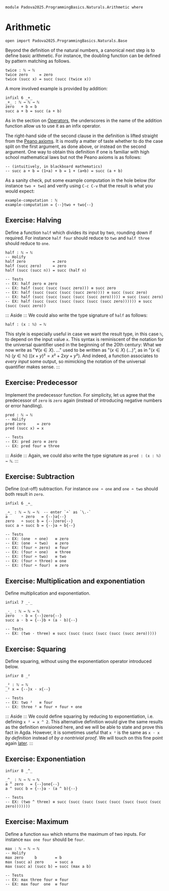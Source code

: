 ```
module Padova2025.ProgrammingBasics.Naturals.Arithmetic where
```

# Arithmetic

```
open import Padova2025.ProgrammingBasics.Naturals.Base
```

Beyond the definition of the natural numbers, a canonical next step is to
define basic arithmetic. For instance, the doubling function can be defined by
pattern matching as follows.

```
twice : ℕ → ℕ
twice zero     = zero
twice (succ x) = succ (succ (twice x))
```

A more involved example is provided by addition:

```
infixl 6 _+_
_+_ : ℕ → ℕ → ℕ
zero   + b = b
succ a + b = succ (a + b)
```

As in the section on [Operators](Padova2025.ProgrammingBasics.Operators.html),
the underscores in the name of the addition function allow us to use it as an
infix operator.

The right-hand side of the second clause in the definition is lifted straight
from the [Peano axioms](https://en.wikipedia.org/wiki/Peano_axioms). It is
mostly a matter of taste whether to do the case split on the first argument, as
done above, or instead on the second argument. One way to obtain this
definition if one is familiar with high school mathematical laws but not the
Peano axioms is as follows:

```
-- (intuitively, in blackboard mathematics)
-- succ a + b = (1+a) + b = 1 + (a+b) = succ (a + b)
```

As a sanity check, put some example computation in the hole below (for instance
`two + two`) and verify using `C-c C-v` that the result is what you would
expect:

```
example-computation : ℕ
example-computation = {--}two + two{--}
```


## Exercise: Halving

Define a function `half` which divides its input by two, rounding down if
required. For instance `half four` should reduce to `two` and `half three`
should reduce to `one`.

```
half : ℕ → ℕ
-- Holify
half zero            = zero
half (succ zero)     = zero
half (succ (succ n)) = succ (half n)

-- Tests
-- EX: half zero ≡ zero
-- EX: half (succ (succ (succ zero))) ≡ succ zero
-- EX: half (succ (succ (succ (succ zero)))) ≡ succ (succ zero)
-- EX: half (succ (succ (succ (succ (succ zero))))) ≡ succ (succ zero)
-- EX: half (succ (succ (succ (succ (succ (succ zero)))))) ≡ succ (succ (succ zero))
```

::: Aside :::
We could also write the type signature of `half` as follows:

```code
half : (x : ℕ) → ℕ
```

This style is especially useful in case we want the result type, in this case
`ℕ`, to depend on the input value `x`. This syntax is reminiscent of the
notation for the universal quantifier used in the beginning of the 20th
century: What we now write as "$\forall(x \in X).\ \ldots$" used to be written
as "$(x \in X)\ (\ldots)$", as in "$(x \in ℕ)\ (y \in ℕ)\ ((x+y)² = x² + 2xy + y²)$.
And indeed, a function associates to *every input* some output, so mimicking
the notation of the universal quantifier makes sense.
:::


## Exercise: Predecessor

Implement the predecessor function. For simplicity, let us agree that the
predecessor of `zero` is `zero` again (instead of introducing negative numbers
or error handling).

```
pred : ℕ → ℕ
-- Holify
pred zero     = zero
pred (succ x) = x

-- Tests
-- EX: pred zero ≡ zero
-- EX: pred four ≡ three
```

::: Aside :::
Again, we could also write the type signature as `pred : (x : ℕ) → ℕ`.
:::


## Exercise: Subtraction

Define (cut-off) subtraction. For instance `one ∸ one` and `one ∸ two` should
both result in `zero`.

```
infixl 6 _∸_
```

```
_∸_ : ℕ → ℕ → ℕ  -- enter `∸` as `\.-`
a      ∸ zero   = {--}a{--}
zero   ∸ succ b = {--}zero{--}
succ a ∸ succ b = {--}a ∸ b{--}

-- Tests
-- EX: (one  ∸ one)   ≡ zero
-- EX: (one  ∸ two)   ≡ zero
-- EX: (four ∸ zero)  ≡ four
-- EX: (four ∸ one)   ≡ three
-- EX: (four ∸ two)   ≡ two
-- EX: (four ∸ three) ≡ one
-- EX: (four ∸ four)  ≡ zero
```


## Exercise: Multiplication and exponentiation

Define multiplication and exponentiation.

```
infixl 7 _·_
```

```
_·_ : ℕ → ℕ → ℕ
zero   · b = {--}zero{--}
succ a · b = {--}b + (a · b){--}

-- Tests
-- EX: (two · three) ≡ succ (succ (succ (succ (succ (succ zero)))))
```


## Exercise: Squaring

Define squaring, without using the exponentiation operator introduced below.

```
infixr 8 _²
```

```
_² : ℕ → ℕ
_² x = {--}x · x{--}

-- Tests
-- EX: two ²   ≡ four
-- EX: three ² ≡ four + four + one
```

::: Aside :::
We could define squaring by reducing to exponentiation, i.e. defining `x ² = x ^ 2`.
This alternative definition would give the same results as the definition
envisioned here, and we will be able to state and prove this fact in Agda.
However, it is sometimes useful that `x ²` is the same as `x · x` *by
definition* instead of *by a nontrivial proof*. We will touch on this fine
point again [later](Padova2025.ProvingBasics.Equality.Base.html).
:::


## Exercise: Exponentiation

```
infixr 8 _^_
```

```
_^_ : ℕ → ℕ → ℕ
a ^ zero   = {--}one{--}
a ^ succ b = {--}a · (a ^ b){--}

-- Tests
-- EX: (two ^ three) ≡ succ (succ (succ (succ (succ (succ (succ (succ zero)))))))
```


## Exercise: Maximum

Define a function `max` which returns the maximum of two inputs.
For instance `max one four` should be `four`.

```
max : ℕ → ℕ → ℕ
-- Holify
max zero     b        = b
max (succ a) zero     = succ a
max (succ a) (succ b) = succ (max a b)

-- Tests
-- EX: max three four ≡ four
-- EX: max four  one  ≡ four
```
